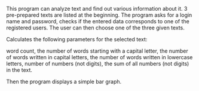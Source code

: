 This program can analyze text and find out various information about it. 3 pre-prepared texts are listed at the beginning. The program asks for a login name and password, checks if the entered data corresponds to one of the registered users. The user can then choose one of the three given texts. 

Calculates the following parameters for the selected text:

word count,
the number of words starting with a capital letter,
the number of words written in capital letters,
the number of words written in lowercase letters,
number of numbers (not digits),
the sum of all numbers (not digits) in the text.


Then the program displays a simple bar graph.
